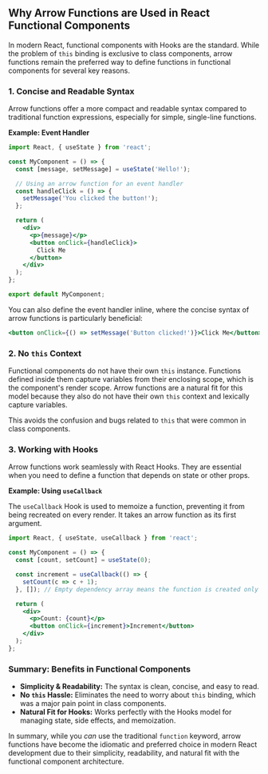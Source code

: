 ## Why Arrow Functions are Used in React Functional Components

In modern React, functional components with Hooks are the standard. While the problem of `this` binding is exclusive to class components, arrow functions remain the preferred way to define functions in functional components for several key reasons.

### 1. Concise and Readable Syntax

Arrow functions offer a more compact and readable syntax compared to traditional function expressions, especially for simple, single-line functions.

**Example: Event Handler**

```jsx
import React, { useState } from 'react';

const MyComponent = () => {
  const [message, setMessage] = useState('Hello!');

  // Using an arrow function for an event handler
  const handleClick = () => {
    setMessage('You clicked the button!');
  };

  return (
    <div>
      <p>{message}</p>
      <button onClick={handleClick}>
        Click Me
      </button>
    </div>
  );
};

export default MyComponent;
```

You can also define the event handler inline, where the concise syntax of arrow functions is particularly beneficial:

```jsx
<button onClick={() => setMessage('Button clicked!')}>Click Me</button>
```

### 2. No `this` Context

Functional components do not have their own `this` instance. Functions defined inside them capture variables from their enclosing scope, which is the component's render scope. Arrow functions are a natural fit for this model because they also do not have their own `this` context and lexically capture variables.

This avoids the confusion and bugs related to `this` that were common in class components.

### 3. Working with Hooks

Arrow functions work seamlessly with React Hooks. They are essential when you need to define a function that depends on state or other props.

**Example: Using `useCallback`**

The `useCallback` Hook is used to memoize a function, preventing it from being recreated on every render. It takes an arrow function as its first argument.

```jsx
import React, { useState, useCallback } from 'react';

const MyComponent = () => {
  const [count, setCount] = useState(0);

  const increment = useCallback(() => {
    setCount(c => c + 1);
  }, []); // Empty dependency array means the function is created only once

  return (
    <div>
      <p>Count: {count}</p>
      <button onClick={increment}>Increment</button>
    </div>
  );
};
```

### Summary: Benefits in Functional Components

*   **Simplicity & Readability:** The syntax is clean, concise, and easy to read.
*   **No `this` Hassle:** Eliminates the need to worry about `this` binding, which was a major pain point in class components.
*   **Natural Fit for Hooks:** Works perfectly with the Hooks model for managing state, side effects, and memoization.

In summary, while you *can* use the traditional `function` keyword, arrow functions have become the idiomatic and preferred choice in modern React development due to their simplicity, readability, and natural fit with the functional component architecture.
